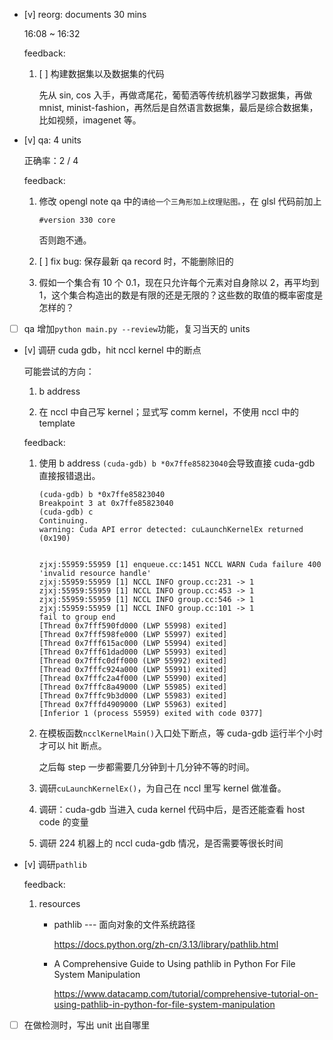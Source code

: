 * [v] reorg: documents 30 mins

    16:08 ~ 16:32

    feedback:

    1. [ ] 构建数据集以及数据集的代码

        先从 sin, cos 入手，再做鸢尾花，葡萄洒等传统机器学习数据集，再做 mnist, minist-fashion，再然后是自然语言数据集，最后是综合数据集，比如视频，imagenet 等。

* [v] qa: 4 units

    正确率：2 / 4

    feedback:

    1. 修改 opengl note qa 中的`请给一个三角形加上纹理贴图。`，在 glsl 代码前加上

        `#version 330 core`

        否则跑不通。

    2. [ ] fix bug: 保存最新 qa record 时，不能删除旧的

    3. 假如一个集合有 10 个 0.1，现在只允许每个元素对自身除以 2，再平均到 1，这个集合构造出的数是有限的还是无限的？这些数的取值的概率密度是怎样的？

* [ ] qa 增加`python main.py --review`功能，复习当天的 units

* [v] 调研 cuda gdb，hit nccl kernel 中的断点

    可能尝试的方向：

    1. b address

    2. 在 nccl 中自己写 kernel；显式写 comm kernel，不使用 nccl 中的 template

    feedback:

    1. 使用 b address `(cuda-gdb) b *0x7ffe85823040`会导致直接 cuda-gdb 直接报错退出。

        ```
        (cuda-gdb) b *0x7ffe85823040
        Breakpoint 3 at 0x7ffe85823040
        (cuda-gdb) c
        Continuing.
        warning: Cuda API error detected: cuLaunchKernelEx returned (0x190)


        zjxj:55959:55959 [1] enqueue.cc:1451 NCCL WARN Cuda failure 400 'invalid resource handle'
        zjxj:55959:55959 [1] NCCL INFO group.cc:231 -> 1
        zjxj:55959:55959 [1] NCCL INFO group.cc:453 -> 1
        zjxj:55959:55959 [1] NCCL INFO group.cc:546 -> 1
        zjxj:55959:55959 [1] NCCL INFO group.cc:101 -> 1
        fail to group end
        [Thread 0x7fff590fd000 (LWP 55998) exited]
        [Thread 0x7fff598fe000 (LWP 55997) exited]
        [Thread 0x7fff615ac000 (LWP 55994) exited]
        [Thread 0x7fff61dad000 (LWP 55993) exited]
        [Thread 0x7fffc0dff000 (LWP 55992) exited]
        [Thread 0x7fffc924a000 (LWP 55991) exited]
        [Thread 0x7fffc2a4f000 (LWP 55990) exited]
        [Thread 0x7fffc8a49000 (LWP 55985) exited]
        [Thread 0x7fffc9b3d000 (LWP 55983) exited]
        [Thread 0x7fffd4909000 (LWP 55963) exited]
        [Inferior 1 (process 55959) exited with code 0377]
        ```

    2. 在模板函数`ncclKernelMain()`入口处下断点，等 cuda-gdb 运行半个小时才可以 hit 断点。

        之后每 step 一步都需要几分钟到十几分钟不等的时间。

    3. 调研`cuLaunchKernelEx()`，为自己在 nccl 里写 kernel 做准备。

    4. 调研：cuda-gdb 当进入 cuda kernel 代码中后，是否还能查看 host code 的变量

    5. 调研 224 机器上的 nccl cuda-gdb 情况，是否需要等很长时间

* [v] 调研`pathlib`

    feedback:

    1. resources

        * pathlib --- 面向对象的文件系统路径
        
            <https://docs.python.org/zh-cn/3.13/library/pathlib.html>

        * A Comprehensive Guide to Using pathlib in Python For File System Manipulation
        
            <https://www.datacamp.com/tutorial/comprehensive-tutorial-on-using-pathlib-in-python-for-file-system-manipulation>

* [ ] 在做检测时，写出 unit 出自哪里